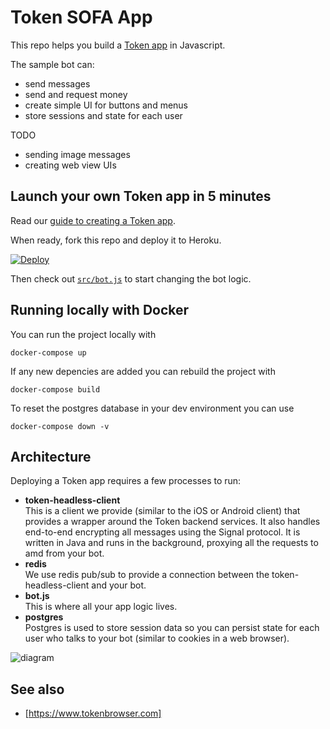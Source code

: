 # Token SOFA App

This repo helps you build a [Token app](https://www.tokenbrowser.com) in Javascript.

The sample bot can:

* send messages
* send and request money
* create simple UI for buttons and menus
* store sessions and state for each user

TODO

* sending image messages
* creating web view UIs

## Launch your own Token app in 5 minutes

Read our [guide to creating a Token app](http://developers.tokenbrowser.com/docs/creating-a-token-app).

When ready, fork this repo and deploy it to Heroku.

[![Deploy](https://www.herokucdn.com/deploy/button.svg)](https://heroku.com/deploy)

Then check out [`src/bot.js`](src/bot.js) to start changing the bot logic.

## Running locally with Docker

You can run the project locally with

```
docker-compose up
```

If any new depencies are added you can rebuild the project with

```
docker-compose build
```

To reset the postgres database in your dev environment you can use

```
docker-compose down -v
```

## Architecture

Deploying a Token app requires a few processes to run:

* **token-headless-client**<br>
  This is a client we provide (similar to the iOS or Android client) that provides a wrapper around the Token backend services. It also handles end-to-end encrypting all messages using the Signal protocol. It is written in Java and runs in the background, proxying all the requests to amd from your bot.
* **redis**<br>
  We use redis pub/sub to provide a connection between the token-headless-client and your bot.
* **bot.js**<br>
  This is where all your app logic lives.
* **postgres**<br>
  Postgres is used to store session data so you can persist state for each user who talks to your bot (similar to cookies in a web browser).

![diagram](docs/images/app-architecture.png)

## See also

* [https://www.tokenbrowser.com]

